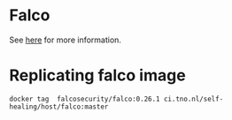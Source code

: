 # Falco
See [here](https://github.com/falcosecurity/falco) for more information.

# Replicating falco image
```
docker tag  falcosecurity/falco:0.26.1 ci.tno.nl/self-healing/host/falco:master
```